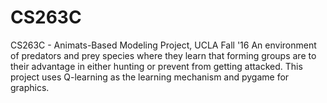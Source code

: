 # CS263C
CS263C - Animats-Based Modeling Project, UCLA Fall '16
An environment of predators and prey species where they learn that forming groups are to their advantage in either hunting or prevent from getting attacked. This project uses Q-learning as the learning mechanism and pygame for graphics. 
